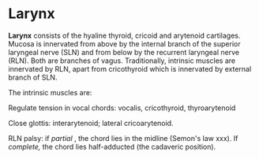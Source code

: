 ---
---
# Larynx

**Larynx** consists of the hyaline thyroid, cricoid and arytenoid
cartilages. Mucosa is innervated from above by the internal branch of
the superior laryngeal nerve (SLN) and from below by the recurrent
laryngeal nerve (RLN). Both are branches of vagus. Traditionally,
intrinsic muscles are innervated by RLN, apart from cricothyroid which
is innervated by external branch of SLN.

The intrinsic muscles are:

Regulate tension in vocal chords: vocalis, cricothyroid, thyroarytenoid

Close glottis: interarytenoid; lateral cricoarytenoid.

  

RLN palsy: if *partial* , the chord lies in the midline (Semon's law
xxx). If *complete,* the chord lies half-adducted (the cadaveric
position).
